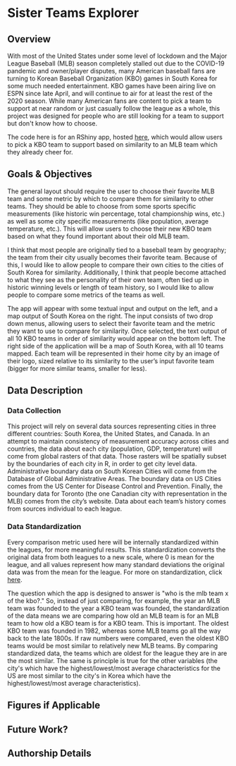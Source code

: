 # Sister Teams Explorer

## Overview

With most of the United States under some level of lockdown and the Major League Baseball (MLB) season completely stalled out due to the COVID-19 pandemic and owner/player disputes, many American baseball fans are turning to Korean Baseball Organization (KBO) games in South Korea for some much needed entertainment. KBO games have been airing live on ESPN since late April, and will continue to air for at least the rest of the 2020 season. While many American fans are content to pick a team to support at near random or just casually follow the league as a whole, this project was designed for people who are still looking for a team to support but don't know how to choose. 

The code here is for an RShiny app, hosted [here](https://isaacrand.shinyapps.io/Sister-Teams-Explorer/), which would allow users to pick a KBO team to support based on similarity to an MLB team which they already cheer for.

## Goals & Objectives

 The general layout should require the user to choose their favorite MLB team and some metric by which to compare them for similarity to other teams. They should be able to choose from some sports specific measurements (like historic win percentage, total championship wins, etc.) as well as some city specific measurements (like population, average temperature, etc.). This will allow users to choose their new KBO team based on what they found important about their old MLB team.

 I think that most people are originally tied to a baseball team by geography; the team from their city usually becomes their favorite team. Because of this, I would like to allow people to compare their own cities to the cities of South Korea for similarity. Additionally, I think that people become attached to what they see as the personality of their own team, often tied up in historic winning levels or length of team history, so I would like to allow people to compare some metrics of the teams as well. 
 	
  The app will appear with some textual input and output on the left, and a map output of South Korea on the right. The input consists of two drop down menus, allowing users to select their favorite team and the metric they want to use to compare for similarity. Once selected, the text output of all 10 KBO teams in order of similarity would appear on the bottom left. The right side of the application will be a map of South Korea, with all 10 teams mapped. Each team will be represented in their home city by an image of their logo, sized relative to its similarity to the user’s input favorite team (bigger for more similar teams, smaller for less). 

## Data Description

### Data Collection

This project will rely on several data sources representing cities in three different countries: South Korea, the United States, and Canada. In an attempt to maintain consistency of measurement accuracy across cities and countries, the data about each city (population, GDP, temperature) will come from global rasters of that data. Those rasters will be spatially subset by the boundaries of each city in R, in order to get city level data. Administrative boundary data on South Korean Cities will come from the Database of Global Administrative Areas. The boundary data on US Cities comes from the US Center for Disease Control and Prevention. Finally, the boundary data for Toronto (the one Canadian city with representation in the MLB) comes from the city’s website. Data about each team’s history comes from sources individual to each league. 

### Data Standardization

Every comparison metric used here will be internally standardized within the leagues, for more meaningful results. This standardization converts the original data from both leagues to a new scale, where 0 is mean for the league, and all values represent how many standard deviations the original data was from the mean for the league. For more on standardization, click [here](https://www.statisticshowto.com/standardized-variables/#:~:text=In%20statistics%2C%20standardized%20variables%20are,were%20measured%20on%20different%20scales.). 
 
The question which the app is designed to answer is "who is the mlb team x of the kbo?." So, instead of just comparing, for example, the year an MLB team was founded to the year a KBO team was founded, the standardization of the data means we are comparing how old an MLB team is for an MLB team to how old a KBO team is for a KBO team. This is important. The oldest KBO team was founded in 1982, whereas some MLB teams go all the way back to the late 1800s. If raw numbers were compared, even the oldest KBO teams would be most similar to relatively new MLB teams. By comparing standardized data, the teams which are oldest for the league they are in are the most similar. The same is principle is true for the other variables (the city's which have the highest/lowest/most average characteristics for the US are most similar to the city's in Korea which have the highest/lowest/most average characteristics).

## Figures if Applicable

## Future Work?

## Authorship Details
